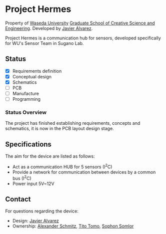 # Project Hermes 

Property of [Waseda University](https://www.waseda.jp/top/en) [Graduate School of Creative Science and Engineering](http://www.cse.sci.waseda.ac.jp/en/).
Developed by [Javier Alvarez](mailto:javier.alvarez@akane.waseda.jp).

Project Hermes is a communication hub for sensors, developed specifically for WU's Sensor Team in Sugano Lab. 

## Status
- [x] Requirements definition
- [x] Conceptual design
- [x] Schematics
- [ ] PCB
- [ ] Manufacture
- [ ] Programming

### Status Overview
The project has finished establishing requirements, concepts and schematics, it is now in the PCB layout design stage.

## Specifications
The aim for the device are listed as follows:

* Act as a communication HUB for 5 sensors (I<sup>2</sup>C)
* Provide a network for communication between devices by a common bus (I<sup>2</sup>C)
* Power input 5V~12V

## Contact

For questions regarding the device:

* Design: [Javier Alvarez](mailto:javier.alvarez@akane.waseda.jp)
* Ownership: [Alexander Schmitz](mailto:schmitz.alexander@gmail.com), [Tito Tomo](mailto:tito@toki.waseda.jp), [Sophon Somlor](mailto:sophon@sugano.mech.waseda.ac.jp)
